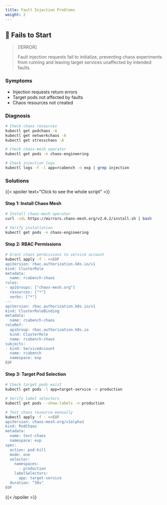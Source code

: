 ```yaml
---
title: Fault Injection Problems
weight: 2
---
```


## 🚫 Fails to Start

> [!ERROR]
>
> Fault injection requests fail to initialize, preventing chaos experiments from running and leaving target services unaffected by intended faults.

### Symptoms

- Injection requests return errors
- Target pods not affected by faults
- Chaos resources not created

### Diagnosis

```bash
# Check chaos resources
kubectl get podchaos -A
kubectl get networkchaos -A
kubectl get stresschaos -A

# Check chaos-mesh operator
kubectl get pods -n chaos-engineering

# Check injection logs
kubectl logs -f -l app=rcabench -n exp | grep injection
```

### Solutions

{{< spoiler text="Click to see the whole script" >}}

#### Step 1: Install Chaos Mesh

```bash
# Install chaos-mesh operator
curl -sSL https://mirrors.chaos-mesh.org/v2.6.2/install.sh | bash

# Verify installation
kubectl get pods -n chaos-engineering
```

#### Step 2: RBAC Permissions

```bash
# Grant chaos permissions to service account
kubectl apply -f - <<EOF
apiVersion: rbac.authorization.k8s.io/v1
kind: ClusterRole
metadata:
  name: rcabench-chaos
rules:
- apiGroups: ["chaos-mesh.org"]
  resources: ["*"]
  verbs: ["*"]
---
apiVersion: rbac.authorization.k8s.io/v1
kind: ClusterRoleBinding
metadata:
  name: rcabench-chaos
roleRef:
  apiGroup: rbac.authorization.k8s.io
  kind: ClusterRole
  name: rcabench-chaos
subjects:
- kind: ServiceAccount
  name: rcabench
  namespace: exp
EOF
```

#### Step 3: Target Pod Selection

```bash
# Check target pods exist
kubectl get pods -l app=target-service -n production

# Verify label selectors
kubectl get pods --show-labels -n production

# Test chaos resource manually
kubectl apply -f - <<EOF
apiVersion: chaos-mesh.org/v1alpha1
kind: PodChaos
metadata:
  name: test-chaos
  namespace: exp
spec:
  action: pod-kill
  mode: one
  selector:
    namespaces:
      - production
    labelSelectors:
      app: target-service
  duration: "30s"
EOF
```

{{< /spoiler >}}
